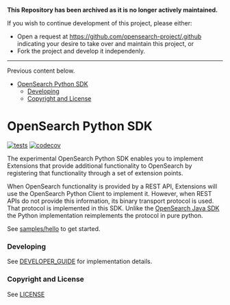 **This Repository has been archived as it is no longer actively maintained.**

If you wish to continue development of this project, please either:
 - Open a request at https://github.com/opensearch-project/.github indicating your desire to take over and maintain this project, or
 - Fork the project and develop it independenly.

-----

Previous content below.

- [OpenSearch Python SDK](#opensearch-python-sdk)
    - [Developing](#developing)
    - [Copyright and License](#copyright-and-license)

# OpenSearch Python SDK

[![tests](https://github.com/opensearch-project/opensearch-sdk-py/actions/workflows/test.yml/badge.svg)](https://github.com/opensearch-project/opensearch-sdk-py/actions/workflows/test.yml)
[![codecov](https://codecov.io/gh/opensearch-project/opensearch-sdk-py/graph/badge.svg?token=YiY0ZUm4lz)](https://codecov.io/gh/opensearch-project/opensearch-sdk-py)

The experimental OpenSearch Python SDK enables you to implement Extensions that provide additional functionality to OpenSearch by registering that functionality through a set of extension points.

When OpenSearch functionality is provided by a REST API, Extensions will use the OpenSearch Python Client to implement it. However, when REST APIs do not provide this information, its binary transport protocol is used. That protocol is implemented in this SDK. Unlike the [OpenSearch Java SDK](https://github.com/opensearch-project/opensearch-sdk-java) the Python implementation reimplements the protocol in pure python.

See [samples/hello](samples/hello/README.md) to get started.

### Developing

See [DEVELOPER_GUIDE](DEVELOPER_GUIDE.md) for implementation details.

### Copyright and License

See [LICENSE](LICENSE.txt)
